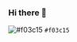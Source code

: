 ### Hi there 👋

<!--
**enesergun/enesergun** is a ✨ _special_ ✨ repository because its `README.md` (this file) appears on your GitHub profile.

Here are some ideas to get you started:

- :books: I’m currently studying on *Math Dept. Hacettepe University*
I'm improve my skills in HTML, CSS, JavaScript, Python
-->

![#f03c15](https://placehold.it/15/f03c15/000000?text=+) `#f03c15`
